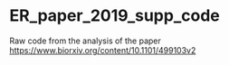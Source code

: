 # ER_paper_2019_supp_code
Raw code from the analysis of the paper https://www.biorxiv.org/content/10.1101/499103v2
